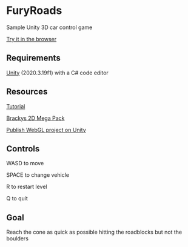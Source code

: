 # FuryRoads
Sample Unity 3D car control game

[Try it in the browser](https://play.unity.com/mg/other/builds-l3-2)

## Requirements

[Unity](https://unity3d.com/get-unity/download) (2020.3.19f1) with a C# code editor

## Resources

[Tutorial](https://learn.unity.com/project/unit-1-driving-simulation)

[Brackys 2D Mega Pack](https://assetstore.unity.com/packages/2d/free-2d-mega-pack-177430)

[Publish WebGL project on Unity](https://learn.unity.com/tutorial/creating-and-publishing-webgl-builds)

## Controls

WASD to move

SPACE to change vehicle

R to restart level

Q to quit

## Goal

Reach the cone as quick as possible hitting the roadblocks but not the boulders
